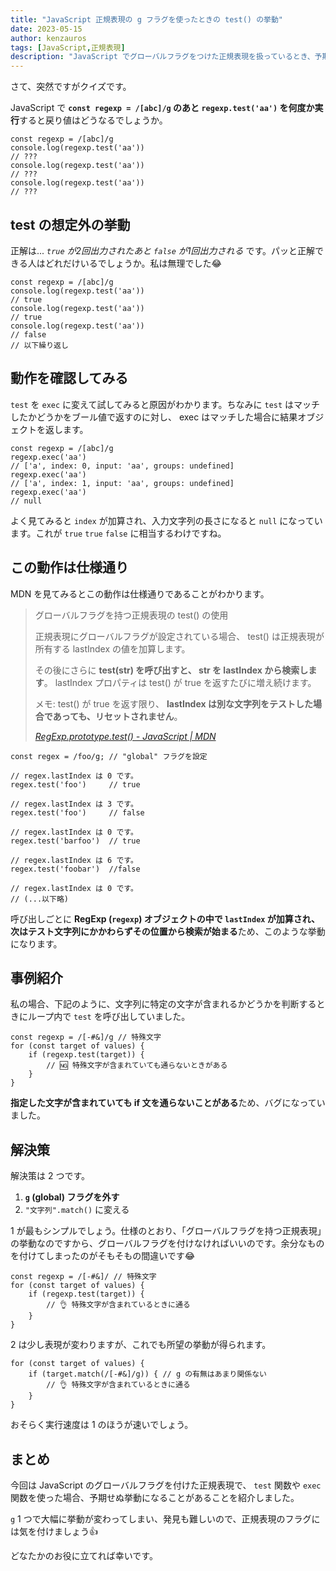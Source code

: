 ```yaml
---
title: "JavaScript 正規表現の g フラグを使ったときの test() の挙動"
date: 2023-05-15
author: kenzauros
tags: [JavaScript,正規表現]
description: "JavaScript でグローバルフラグをつけた正規表現を扱っているとき、予期せぬ挙動でバグを起こすことがあります。この記事ではその事例と原因・解決法を紹介します。"
---
```


さて、突然ですがクイズです。

JavaScript で **`const regexp = /[abc]/g` のあと `regexp.test('aa')` を何度か実行**すると戻り値はどうなるでしょうか。

```js:title=globalフラグを設定した正規表現でtestを実行
const regexp = /[abc]/g
console.log(regexp.test('aa'))
// ???
console.log(regexp.test('aa'))
// ???
console.log(regexp.test('aa'))
// ???
```

## test の想定外の挙動

正解は... *`true` が2回出力されたあと `false` が1回出力される* です。パッと正解できる人はどれだけいるでしょうか。私は無理でした😂

```js:title=globalフラグを設定した正規表現のtest実行結果
const regexp = /[abc]/g
console.log(regexp.test('aa'))
// true
console.log(regexp.test('aa'))
// true
console.log(regexp.test('aa'))
// false
// 以下繰り返し
```

## 動作を確認してみる

`test` を `exec` に変えて試してみると原因がわかります。ちなみに `test` はマッチしたかどうかをブール値で返すのに対し、 exec はマッチした場合に結果オブジェクトを返します。

```js:title=globalフラグを設定した正規表現のexec実行結果
const regexp = /[abc]/g
regexp.exec('aa')
// ['a', index: 0, input: 'aa', groups: undefined]
regexp.exec('aa')
// ['a', index: 1, input: 'aa', groups: undefined]
regexp.exec('aa')
// null
```

よく見てみると `index` が加算され、入力文字列の長さになると `null` になっています。これが `true` `true` `false` に相当するわけですね。

## この動作は仕様通り

MDN を見てみるとこの動作は仕様通りであることがわかります。

> グローバルフラグを持つ正規表現の test() の使用<br>
> 
> 正規表現にグローバルフラグが設定されている場合、 test() は正規表現が所有する lastIndex の値を加算します。
> 
> その後にさらに **test(str) を呼び出すと、 str を lastIndex から検索します**。 lastIndex プロパティは test() が true を返すたびに増え続けます。
> 
> メモ: test() が true を返す限り、 **lastIndex は別な文字列をテストした場合であっても、リセットされません**。
> 
> <cite>[RegExp.prototype.test() - JavaScript | MDN](https://developer.mozilla.org/ja/docs/Web/JavaScript/Reference/Global_Objects/RegExp/test#%E3%82%B0%E3%83%AD%E3%83%BC%E3%83%90%E3%83%AB%E3%83%95%E3%83%A9%E3%82%B0%E3%82%92%E6%8C%81%E3%81%A4%E6%AD%A3%E8%A6%8F%E8%A1%A8%E7%8F%BE%E3%81%AE_test_%E3%81%AE%E4%BD%BF%E7%94%A8)</cite>

```js:title=MDNのサンプル
const regex = /foo/g; // "global" フラグを設定

// regex.lastIndex は 0 です。
regex.test('foo')     // true

// regex.lastIndex は 3 です。
regex.test('foo')     // false

// regex.lastIndex は 0 です。
regex.test('barfoo')  // true

// regex.lastIndex は 6 です。
regex.test('foobar')  //false

// regex.lastIndex は 0 です。
// (...以下略)
```

呼び出しごとに **RegExp (`regexp`) オブジェクトの中で `lastIndex` が加算され、次はテスト文字列にかかわらずその位置から検索が始まる**ため、このような挙動になります。

## 事例紹介

私の場合、下記のように、文字列に特定の文字が含まれるかどうかを判断するときにループ内で `test` を呼び出していました。

```js:title=意図したとおりに動かないコード
const regexp = /[-#&]/g // 特殊文字
for (const target of values) {
    if (regexp.test(target)) {
        // 🆖 特殊文字が含まれていても通らないときがある
    }
}
```

**指定した文字が含まれていても if 文を通らないことがある**ため、バグになっていました。

## 解決策

解決策は 2 つです。

1. **`g` (global) フラグを外す**
2. `"文字列".match()` に変える

1 が最もシンプルでしょう。仕様のとおり、「グローバルフラグを持つ正規表現」の挙動なのですから、グローバルフラグを付けなければいいのです。余分なものを付けてしまったのがそもそもの間違いです😂

```js{1}:title=gフラグを除いただけ
const regexp = /[-#&]/ // 特殊文字
for (const target of values) {
    if (regexp.test(target)) {
        // 👌 特殊文字が含まれているときに通る
    }
}
```

2 は少し表現が変わりますが、これでも所望の挙動が得られます。

```js{2}:title=match関数に変更
for (const target of values) {
    if (target.match(/[-#&]/g)) { // g の有無はあまり関係ない
        // 👌 特殊文字が含まれているときに通る
    }
}
```

おそらく実行速度は 1 のほうが速いでしょう。

## まとめ

今回は JavaScript のグローバルフラグを付けた正規表現で、 `test` 関数や `exec` 関数を使った場合、予期せぬ挙動になることがあることを紹介しました。

`g` 1 つで大幅に挙動が変わってしまい、発見も難しいので、正規表現のフラグには気を付けましょう👍

どなたかのお役に立てれば幸いです。
